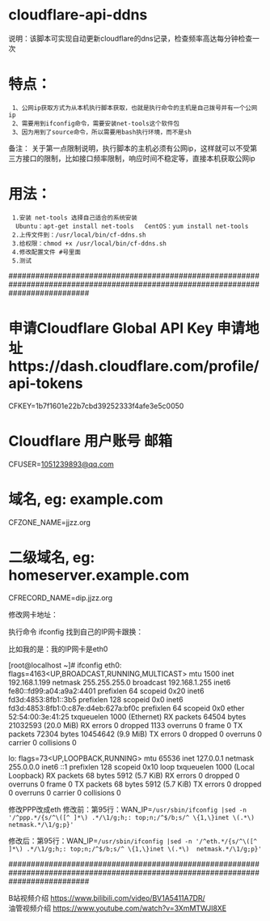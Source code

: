 # cloudflare-api-ddns 
  
说明：该脚本可实现自动更新cloudflare的dns记录，检查频率高达每分钟检查一次 
# 特点： 
     1、公网ip获取方式为从本机执行脚本获取，也就是执行命令的主机是自己拨号并有一个公网ip 
     2、需要用到ifconfig命令，需要安装net-tools这个软件包  
     3、因为用到了source命令，所以需要用bash执行环境，而不是sh  
     
备注： 关于第一点限制说明，执行脚本的主机必须有公网ip，这样就可以不受第三方接口的限制，比如接口频率限制，响应时间不稳定等，直接本机获取公网ip  

# 用法：
     1.安装 net-tools 选择自己适合的系统安装
      Ubuntu：apt-get install net-tools   CentOS：yum install net-tools
     2.上传文件到：/usr/local/bin/cf-ddns.sh  
     3.给权限：chmod +x /usr/local/bin/cf-ddns.sh  
     4.修改配置文件 #号里面
     5.测试 

##################################################################################################################################
# 申请Cloudflare Global API Key  申请地址https://dash.cloudflare.com/profile/api-tokens
CFKEY=1b7f1601e22b7cbd39252333f4afe3e5c0050

# Cloudflare 用户账号 邮箱		  											
CFUSER=1051239893@qq.com		   												

# 域名, eg: example.com	
CFZONE_NAME=jjzz.org

# 二级域名, eg: homeserver.example.com
CFRECORD_NAME=dip.jjzz.org

修改网卡地址：

执行命令 ifconfig 找到自己的IP网卡跟换：

比如我的是：我的IP网卡是eth0

[root@localhost ~]# ifconfig
eth0: flags=4163<UP,BROADCAST,RUNNING,MULTICAST>  mtu 1500
        inet 192.168.1.199  netmask 255.255.255.0  broadcast 192.168.1.255
        inet6 fe80::fd99:a04:a9a2:4401  prefixlen 64  scopeid 0x20<link>
        inet6 fd3d:4853:8fb1::3b5  prefixlen 128  scopeid 0x0<global>
        inet6 fd3d:4853:8fb1:0:c87e:d4eb:627a:bf0c  prefixlen 64  scopeid 0x0<global>
        ether 52:54:00:3e:41:25  txqueuelen 1000  (Ethernet)
        RX packets 64504  bytes 21032593 (20.0 MiB)
        RX errors 0  dropped 1133  overruns 0  frame 0
        TX packets 72304  bytes 10454642 (9.9 MiB)
        TX errors 0  dropped 0 overruns 0  carrier 0  collisions 0

lo: flags=73<UP,LOOPBACK,RUNNING>  mtu 65536
        inet 127.0.0.1  netmask 255.0.0.0
        inet6 ::1  prefixlen 128  scopeid 0x10<host>
        loop  txqueuelen 1000  (Local Loopback)
        RX packets 68  bytes 5912 (5.7 KiB)
        RX errors 0  dropped 0  overruns 0  frame 0
        TX packets 68  bytes 5912 (5.7 KiB)
        TX errors 0  dropped 0 overruns 0  carrier 0  collisions 0

修改PPP改成eth 
修改前：第95行：WAN_IP=`/usr/sbin/ifconfig |sed -n '/^ppp.*/{s/^\([^ ]*\) .*/\1/g;h;: top;n;/^$/b;s/^ \{1,\}inet \(.*\)  netmask.*/\1/g;p}'`
  
修改后：第95行：WAN_IP=`/usr/sbin/ifconfig |sed -n '/^eth.*/{s/^\([^ ]*\) .*/\1/g;h;: top;n;/^$/b;s/^ \{1,\}inet \(.*\)  netmask.*/\1/g;p}'`

##################################################################################################################################

 
B站视频介绍 https://www.bilibili.com/video/BV1A5411A7DR/  
油管视频介绍 https://www.youtube.com/watch?v=3XmMTWJI8XE   
